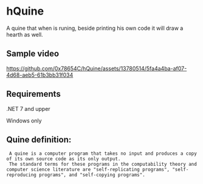 # hQuine

A quine that when is runing, beside printing his own code it will draw a hearth as well.


## Sample video

https://github.com/0x78654C/hQuine/assets/13780514/5fa4a4ba-af07-4d68-aeb5-61b3bb31f034

## Requirements
.NET 7 and upper

Windows only

## Quine definition:
```
 A quine is a computer program that takes no input and produces a copy of its own source code as its only output.
 The standard terms for these programs in the computability theory and computer science literature are "self-replicating programs", "self-reproducing programs", and "self-copying programs".
```

